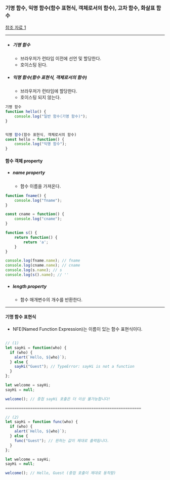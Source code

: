 ### 기명 함수, 익명 함수(함수 표현식, 객체로서의 함수), 고차 함수, 화살표 함수

[참조 자료 1](https://ko.javascript.info/function-object)

---

- ##### 기명 함수
    - 브라우저가 런타임 이전에 선언 및 할당한다.
    - 호이스팅 된다.
- ##### 익명 함수(함수 표현식, 객체로서의 함수)
    - 브라우저가 런타임에 할당한다.
    - 호이스팅 되지 않는다.

```jsx
기명 함수
function hello() {
    console.log("일반 함수(기명 함수)");
}


익명 함수(함수 표현식, 객체로서의 함수)
const hello = function() {
    console.log("익명 함수");
}
```

#### 함수 객체 property

- ##### name property
    - 함수 이름을 가져온다.

```jsx
function fname() {
    console.log("fname");
}

const cname = function() {
    console.log("cname");
}

function s() {
    return function() {
        return 'a';
    }
}

console.log(fname.name); // fname
console.log(cname.name); // cname
console.log(s.name); // s
console.log(s().name); // ''

```

- ##### length property
    - 함수 매개변수의 개수를 반환한다.

--- 

#### 기명 함수 표현식
- NFE(Named Function Expression)는 이름이 있는 함수 표현식이다.

```jsx

// (1)
let sayHi = function(who) {
  if (who) {
    alert(`Hello, ${who}`);
  } else {
    sayHi("Guest"); // TypeError: sayHi is not a function
  }
};

let welcome = sayHi;
sayHi = null;

welcome(); // 중첩 sayHi 호출은 더 이상 불가능합니다!

============================================================

// (2)
let sayHi = function func(who) {
  if (who) {
    alert(`Hello, ${who}`);
  } else {
    func("Guest"); // 원하는 값이 제대로 출력됩니다.
  }
};

let welcome = sayHi;
sayHi = null;

welcome(); // Hello, Guest (중첩 호출이 제대로 동작함)
```